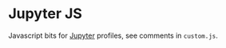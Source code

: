 # Jupyter JS

Javascript bits for [Jupyter](http://jupyter.org/) profiles, see comments in `custom.js`. 
